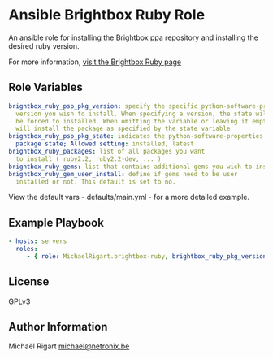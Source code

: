 Ansible Brightbox Ruby Role
===========================



An ansible role for installing the Brightbox ppa repository and installing the desired ruby version.
 
For more information, [visit the Brightbox Ruby page](http://brightbox.com/docs/ruby/ubuntu/)

Role Variables
--------------

```yaml
brightbox_ruby_psp_pkg_version: specify the specific python-software-properties
  version you wish to install. When specifying a version, the state will
  be forced to installed. When omitting the variable or leaving it empty it
  will install the package as specified by the state variable
brightbox_ruby_psp_pkg_state: indicates the python-software-properties
  package state; Allowed setting: installed, latest
brightbox_ruby_packages: list of all packages you want
  to install ( ruby2.2, ruby2.2-dev, ... )
brightbox_ruby_gems: list that contains additional gems you wich to install.
brightbox_ruby_gem_user_install: define if gems need to be user
  installed or not. This default is set to no.
```

View the default vars - defaults/main.yml - for a more detailed example.

Example Playbook
----------------

```yaml
- hosts: servers
  roles:
     - { role: MichaelRigart.brightbox-ruby, brightbox_ruby_pkg_version: ruby2.1, sudo: Yes }
```

License
-------

GPLv3

Author Information
------------------

Michaël Rigart <michael@netronix.be>